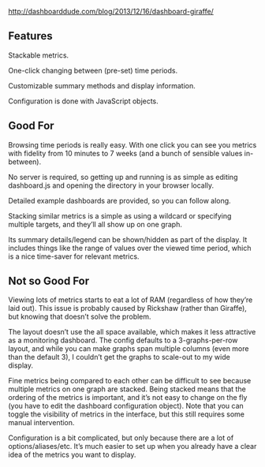 http://dashboarddude.com/blog/2013/12/16/dashboard-giraffe/

## Features ##

Stackable metrics.

One-click changing between (pre-set) time periods.

Customizable summary methods and display information.

Configuration is done with JavaScript objects.


## Good For ##

Browsing time periods is really easy. With one click you can see you metrics with fidelity from 10 minutes to 7 weeks (and a bunch of sensible values in-between).

No server is required, so getting up and running is as simple as editing dashboard.js and opening the directory in your browser locally.

Detailed example dashboards are provided, so you can follow along.

Stacking similar metrics is a simple as using a wildcard or specifying multiple targets, and they’ll all show up on one graph.

Its summary details/legend can be shown/hidden as part of the display. It includes things like the range of values over the viewed time period, which is a nice time-saver for relevant metrics.


## Not so Good For ##

Viewing lots of metrics starts to eat a lot of RAM (regardless of how they’re laid out). This issue is probably caused by Rickshaw (rather than Giraffe), but knowing that doesn’t solve the problem.

The layout doesn’t use the all space available, which makes it less attractive as a monitoring dashboard. The config defaults to a 3-graphs-per-row layout, and while you can make graphs span multiple columns (even more than the default 3), I couldn’t get the graphs to scale-out to my wide display.

Fine metrics being compared to each other can be difficult to see because multiple metrics on one graph are stacked. Being stacked means that the ordering of the metrics is important, and it’s not easy to change on the fly (you have to edit the dashboard configuration object). Note that you can toggle the visibility of metrics in the interface, but this still requires some manual intervention.

Configuration is a bit complicated, but only because there are a lot of options/aliases/etc. It’s much easier to set up when you already have a clear idea of the metrics you want to display.
